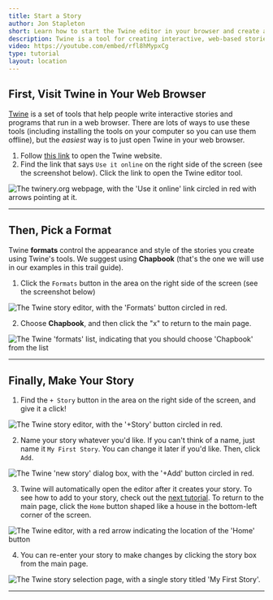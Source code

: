 ```yaml
---
title: Start a Story
author: Jon Stapleton
short: Learn how to start the Twine editor in your browser and create a new story.
description: Twine is a tool for creating interactive, web-based stories. This tutorial shows you how to open the Twine editor and start a new story using the Chapbook format (our recommended starting point).
video: https://youtube.com/embed/rfl8hMypxCg
type: tutorial
layout: location
---
```


## First, Visit Twine in Your Web Browser

[Twine](https://twinery.org/) is a set of tools that help people write interactive stories and programs that run in a web browser. There are lots of ways to use these tools (including installing the tools on your computer so you can use them offline), but the *easiest* way is to just open Twine in your web browser.

1. Follow [this link](https://twinery.org/) to open the Twine website.
2. Find the link that says `Use it online` on the right side of the screen (see the screenshot below). Click the link to open the Twine editor tool.

![The twinery.org webpage, with the 'Use it online' link circled in red with arrows pointing at it.](/twine-home.png "Find the 'Use it online' link on twinery.org")

----

## Then, Pick a Format

Twine **formats** control the appearance and style of the stories you create using Twine's tools. We suggest using **Chapbook** (that's the one we will use in our examples in this trail guide).

1. Click the `Formats` button in the area on the right side of the screen (see the screenshot below)

![The Twine story editor, with the 'Formats' button circled in red.](/twine-format.png "Find the 'formats' button")

2. Choose **Chapbook**, and then click the "x" to return to the main page.

![The Twine 'formats' list, indicating that you should choose 'Chapbook' from the list](/twine-chapbook.png "Choose 'Chapbook' and return to the main page")

----

## Finally, Make Your Story

1. Find the `+ Story` button in the area on the right side of the screen, and give it a click!

![The Twine story editor, with the '+Story' button circled in red.](/twine-new-story.png "Click the 'New Story' button")

2. Name your story whatever you'd like. If you can't think of a name, just name it `My First Story`. You can change it later if you'd like. Then, click `Add`.

![The Twine 'new story' dialog box, with the '+Add' button circled in red.](/twine-add-story.png "Click the 'Add' button")

3. Twine will automatically open the editor after it creates your story. To see how to add to your story, check out the [next tutorial](#). To return to the main page, click the `Home` button shaped like a house in the bottom-left corner of the screen.

![The Twine editor, with a red arrow indicating the location of the 'Home' button](/twine-go-home.png "Return the main page by clicking the 'Home' button")

4. You can re-enter your story to make changes by clicking the story box from the main page.

![The Twine story selection page, with a single story titled 'My First Story'.](/twine-select-story.png "Edit your story by clicking on it from the home page.")

----